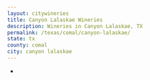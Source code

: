 ```yaml
---
layout: citywineries
title: Canyon Lalaskae Wineries
description: Wineries in Canyon Lalaskae, TX
permalink: /texas/comal/canyon-lalaskae/
state: tx
county: comal
city: canyon lalaskae
---
```

-
